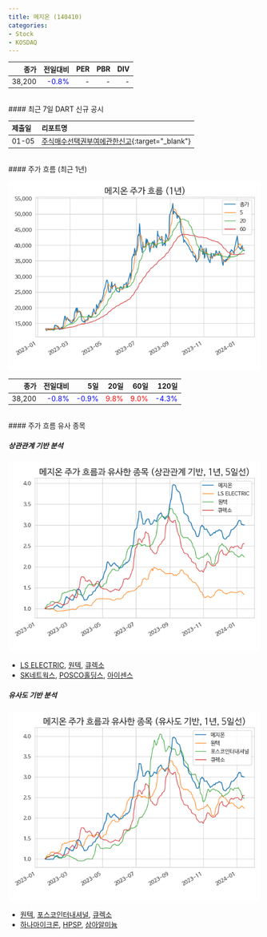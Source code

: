 ```yaml
---
title: 메지온 (140410)
categories:
- Stock
- KOSDAQ
---
```


|**종가**|**전일대비**|**PER**|**PBR**|**DIV**|
|---:|-------:|--:|--:|--:|
|38,200|<span style="color: blue">-0.8%</span>|-|-|-|

<!-- more -->

<br>
#### 최근 7일 DART 신규 공시


|**제출일**|**리포트명**|
|:-----|:-------|
|01-05|[주식매수선택권부여에관한신고](https://dart.fss.or.kr/dsaf001/main.do?rcpNo=20240105000429){:target="_blank"}|

<br>
#### 주가 흐름 (최근 1년)

![140410](/assets/images/stock/140410.png)

|**종가**|**전일대비**|**5일**|**20일**|**60일**|**120일**|
|---:|-------:|--:|---:|---:|----:|
|38,200|<span style="color: blue">-0.8%</span>|<span style="color: blue">-0.9%</span>|<span style="color: red">9.8%</span>|<span style="color: red">9.0%</span>|<span style="color: blue">-4.3%</span>|

<br>
#### 주가 흐름 유사 종목

##### 상관관계 기반 분석

![140410](/assets/images/stock/140410_corr.png)
- [LS ELECTRIC](/010120/), [원텍](/336570/), [큐렉소](/060280/)
- [SK네트웍스](/001740/), [POSCO홀딩스](/005490/), [아이센스](/099190/)

##### 유사도 기반 분석

![140410](/assets/images/stock/140410_sim.png)
- [원텍](/336570/), [포스코인터내셔널](/047050/), [큐렉소](/060280/)
- [하나마이크론](/067310/), [HPSP](/403870/), [삼아알미늄](/006110/)
